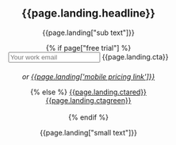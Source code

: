 <section class="home-hero"> <!--HOME HERO-->
  <div class="container">
  <div class="col-xs-12 col-sm-5 hero-content" style="float: right;">
  <h1 class="handdrawn main-header" style="position:relative;">{{page.landing.headline}}</h1>
    <p style="text-align: center;">{{page.landing["sub text"]}}</p>
    {% if page["free trial"] %}
    <form id="landing-form">
      <input type="email" name="email" placeholder="Your work email">
      <a class="btn btn-red" onclick="$('#landing-form').submit()" style="max-width: none !important"><span>{{page.landing.cta}}</span></a>
        <input type="submit" style="position: absolute; left: -2000px">
        <div class="validation"></div>
    </form>
    <div class="visible-xs"><p style="margin-top: 20px; font-style: italic">or <a href="/plans">{{page.landing['mobile pricing link']}}</a></p></div>
    {% else %}
    <a class="btn btn-red" href="/homebox"><span>{{page.landing.ctared}}</span></a><br>
    <a class="btn btn-green" href="/"><span>{{page.landing.ctagreen}}</span></a><br><br>
    {% endif %}
    <p style="text-align: center;">{{page.landing["small text"]}}</p>
  </div>
  </div>
</section>
<style>
  .home-hero {
    background: url(/uploads/new.jpg), url(../images/dotted.jpg);
    background-size: cover, auto;
    min-height: 70vh;
    background-repeat: no-repeat, repeat;
    background-position: left center;
    overflow-y: hidden;
    padding: 0;
    height: auto;
}
section{
    position: inherit !important;
}
.or{
  font-size: 16px;
  font-family: brandon-grotesque, sans-serif;
  font-style: normal;
  font-weight: 100;
  vertical-align: middle;
}
header .logo{
  left: auto;
}
@media (max-width: 1023px), (orientation: portrait){
.home-hero {
    max-height: none;
    height: auto;
    background-image: url(/uploads/mobile-header.jpg);
    background-size: 100%;
    background-repeat: no-repeat;
    background-position: top;
    text-align: center;
    padding-top: 100px;
    }
  }
  @media (min-width: 1024px){
    .handdrawn{
      background-image: none;
    }
    .main-header{
      font-size: 65px !important;
    }
  }
  @media (min-width: 320px) and (max-width: 480px){
    .main-header{
      font-size: 50px !important;
    }
  }
  @media (min-width: 320px) and (max-width: 10230px){
    .btn-green{
      margin-bottom: 40px;
    }
  }
</style>